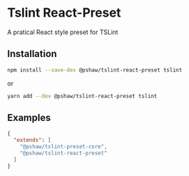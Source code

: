# Tslint React-Preset

A pratical React style preset for TSLint

## Installation

```bash
npm install --save-dev @pshaw/tslint-react-preset tslint
```
or
```bash
yarn add --dev @pshaw/tslint-react-preset tslint
```

## Examples

```json
{
  "extends": [
    "@pshaw/tslint-preset-core",
    "@pshaw/tslint-react-preset"
  ]
}
```
